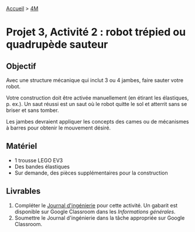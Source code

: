 [Accueil](./index.md) > [4M](./accueil4M.md#projet-3--structures-mécaniques)

# Projet 3, Activité 2 : robot trépied ou quadrupède sauteur

## Objectif

Avec une structure mécanique qui inclut 3 ou 4 jambes, faire sauter votre robot.

Votre construction doit être activée manuellement (en étirant les élastiques, p. ex.). Un saut réussi est un saut où le robot quitte le sol et atterrit sans se briser et sans tomber.

Les jambes devraient appliquer les concepts des cames ou de mécanismes à barres pour obtenir le mouvement désiré.

## Matériel

* 1 trousse LEGO EV3
* Des bandes élastiques
* Sur demande, des pièces supplémentaires pour la construction

## Livrables

1. Compléter le <a href="https://docs.google.com/document/d/10qXbG6t7gSBiXH1rWh8tamR85JPlqGgy0t4OaY0Sv2M/view" target="_blank">Journal d'ingénierie</a> pour cette activité. Un gabarit est disponible sur Google Classroom dans les _Informations générales_.
1. Soumettre le Journal d'ingénierie dans la tâche appropriée sur Google Classroom.
